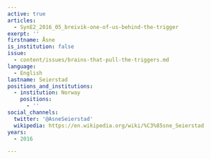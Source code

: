 ```yaml
---
active: true
articles:
  - SynE2_2016_05_breivik-one-of-us-behind-the-trigger
exerpt: ''
firstname: Åsne
is_institution: false
issue:
  - content/issues/brains-that-pull-the-triggers.md
language:
  - English
lastname: Seierstad
positions_and_institutions:
  - institution: Norway
    positions:
      - ''
social_channels:
  twitter: '@AsneSeierstad'
  wikipedia: https://en.wikipedia.org/wiki/%C3%85sne_Seierstad
years:
  - 2016

---
```

